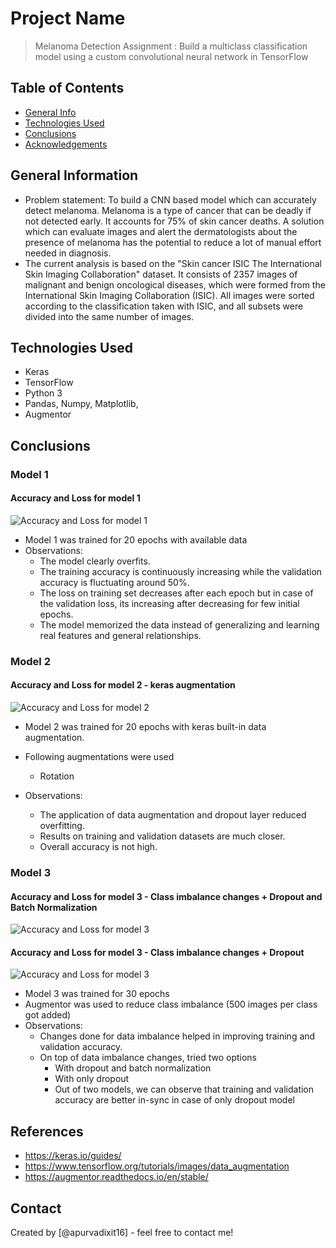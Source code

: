 # Project Name
> Melanoma Detection Assignment : Build a multiclass classification model using a custom convolutional neural network in TensorFlow


## Table of Contents
* [General Info](#general-information)
* [Technologies Used](#technologies-used)
* [Conclusions](#conclusions)
* [Acknowledgements](#acknowledgements)

<!-- You can include any other section that is pertinent to your problem -->

## General Information
- Problem statement: To build a CNN based model which can accurately detect melanoma. Melanoma is a type of cancer that can be deadly if not detected early. It accounts for 75% of skin cancer deaths. A solution which can evaluate images and alert the dermatologists about the presence of melanoma has the potential to reduce a lot of manual effort needed in diagnosis.
- The current analysis is based on the "Skin cancer ISIC The International Skin Imaging Collaboration" dataset. It consists of 2357 images of malignant and benign oncological diseases, which were formed from the International Skin Imaging Collaboration (ISIC). All images were sorted according to the classification taken with ISIC, and all subsets were divided into the same number of images.

## Technologies Used
- Keras
- TensorFlow
- Python 3
- Pandas, Numpy, Matplotlib,
- Augmentor

## Conclusions
### Model 1
#### Accuracy and Loss for model 1
![Accuracy and Loss for model 1](Images/Model1.PNG)
- Model 1 was trained for 20 epochs with available data
- Observations:
    - The model clearly overfits.
    - The training accuracy is continuously increasing while the validation accuracy is fluctuating around 50%.
    - The loss on training set decreases after each epoch but in case of the validation loss, its increasing after decreasing for few initial epochs.
    - The model memorized the data instead of generalizing and learning real features and general relationships.
  
### Model 2

#### Accuracy and Loss for model 2 - keras augmentation
![Accuracy and Loss for model 2](Images/Model2.PNG)
- Model 2 was trained for 20 epochs with keras built-in data augmentation.
- Following augmentations were used
    - Rotation
    
- Observations:
    - The application of data augmentation and dropout layer reduced overfitting.
    - Results on training and validation datasets are much closer.
    - Overall accuracy is not high.

### Model 3
#### Accuracy and Loss for model 3 - Class imbalance changes + Dropout and Batch Normalization
![Accuracy and Loss for model 3](Images/Model3_1.PNG)
#### Accuracy and Loss for model 3 - Class imbalance changes + Dropout
![Accuracy and Loss for model 3](Images/Model3_2.PNG)
- Model 3 was trained for 30 epochs 
- Augmentor was used to reduce class imbalance (500 images per class got added)
- Observations:
    - Changes done for data imbalance helped in improving training and validation accuracy.
    - On top of data imbalance changes, tried two options
      - With dropout and batch normalization
      - With only dropout
      - Out of two models, we can observe that training and validation accuracy are better in-sync in case of only dropout model


## References
- https://keras.io/guides/
- https://www.tensorflow.org/tutorials/images/data_augmentation
- https://augmentor.readthedocs.io/en/stable/

## Contact
Created by [@apurvadixit16] - feel free to contact me!

<!-- Optional -->
<!-- ## License -->
<!-- This project is open source and available under the [... License](). -->

<!-- You don't have to include all sections - just the one's relevant to your project -->
